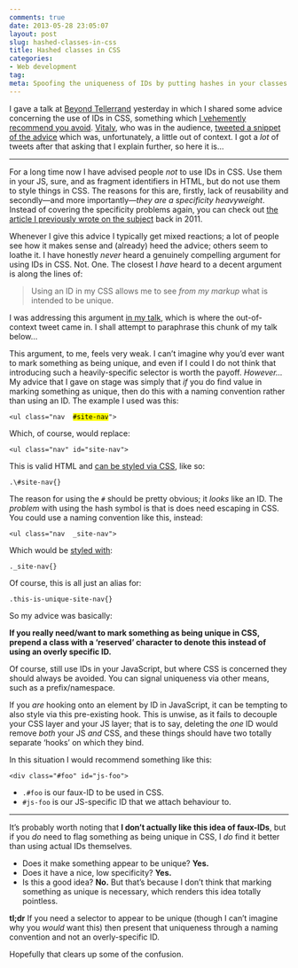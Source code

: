 ```yaml
---
comments: true
date: 2013-05-28 23:05:07
layout: post
slug: hashed-classes-in-css
title: Hashed classes in CSS
categories:
- Web development
tag:
meta: Spoofing the uniqueness of IDs by putting hashes in your classes
---
```


I gave a talk at [Beyond Tellerrand](http://2013.beyondtellerrand.com/) yesterday
in which I shared some advice concerning the use of IDs in CSS, something which
[I vehemently recommend you avoid](/2011/09/when-using-ids-can-be-a-pain-in-the-class).
[Vitaly](http://twitter.com/smashingmag), who was in the audience,
[tweeted a snippet of the advice](https://twitter.com/smashingmag/status/339029930551676930)
which was, unfortunately, a little out of context. I got a _lot_ of tweets after
that asking that I explain further, so here it is…

---

For a long time now I have advised people _not_ to use IDs in CSS. Use them in
your JS, sure, and as fragment identifiers in HTML, but do not use them to style
things in CSS. The reasons for this are, firstly, lack of reusability and
secondly—and more importantly—_they are a specificity heavyweight_. Instead of
covering the specificity problems again, you can check out [the article I
previously wrote on the subject](/2011/09/when-using-ids-can-be-a-pain-in-the-class)
back in 2011.

Whenever I give this advice I typically get mixed reactions; a lot of people see
how it makes sense and (already) heed the advice; others seem to loathe it.  I
have honestly _never_ heard a genuinely compelling argument for using IDs in
CSS. Not. One. The closest I _have_ heard to a decent argument is along the
lines of:

> Using an ID in my CSS allows me to see _from my markup_ what is intended to be
> unique.

I was addressing this argument
[in my talk](https://speakerdeck.com/csswizardry/architecting-scalable-css-1?slide=34),
which is where the out-of-context tweet came in. I shall attempt to paraphrase
this chunk of my talk below…

This argument, to me, feels very weak. I can’t imagine why you’d ever want to
mark something as being unique, and even if I could I do not think that
introducing such a heavily-specific selector is worth the payoff. _However…_ My
advice that I gave on stage was simply that _if_ you do find value in marking
something as unique, then do this with a naming convention rather than using an
ID. The example I used was this:

<pre><code>&lt;ul class="nav  <mark>#site-nav</mark>"&gt;</code></pre>

Which, of course, would replace:

    <ul class="nav" id="site-nav">

This is valid HTML and [can be styled via CSS](http://jsfiddle.net/HUekN/), like so:

    .\#site-nav{}

The reason for using the `#` should be pretty obvious; it _looks_ like an ID.
The _problem_ with using the hash symbol is that is does need escaping in CSS.
You could use a naming convention like this, instead:

    <ul class="nav  _site-nav">

Which would be [styled with](http://jsfiddle.net/wM5Sh/):

    ._site-nav{}

Of course, this is all just an alias for:

    .this-is-unique-site-nav{}

So my advice was basically:

**If you really need/want to mark something as being unique in CSS, prepend a
class with a ‘reserved’ character to denote this instead of using an overly
specific ID.**

Of course, still use IDs in your JavaScript, but where CSS is concerned they
should always be avoided. You can signal uniqueness via other means, such as a
prefix/namespace.

If you _are_ hooking onto an element by ID in JavaScript, it can be tempting to
also style via this pre-existing hook. This is unwise, as it fails to decouple
your CSS layer and your JS layer; that is to say, deleting the _one_ ID would
remove _both_ your JS _and_ CSS, and these things should have two totally
separate ‘hooks’ on which they bind.

In this situation I would recommend something like this:

    <div class="#foo" id="js-foo">

* `.#foo` is our faux-ID to be used in CSS.
* `#js-foo` is our JS-specific ID that we attach behaviour to.

---

It’s probably worth noting that **I don’t actually like this idea of faux-IDs**,
but if you _do_ need to flag something as being unique in CSS, I _do_ find it
better than using actual IDs themselves.

* Does it make something appear to be unique? **Yes.**
* Does it have a nice, low specificity? **Yes.**
* Is this a good idea? **No.** But that’s because I don’t think that marking
  something as unique is necessary, which renders this idea totally pointless.

**tl;dr** If you need a selector to appear to be unique (though I can’t imagine
why you _would_ want this) then present that uniqueness through a naming
convention and not an overly-specific ID.

Hopefully that clears up some of the confusion.
